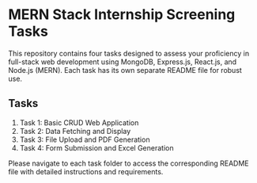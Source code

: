 # MERN Stack Internship Screening Tasks

This repository contains four tasks designed to assess your proficiency in full-stack web development using MongoDB, Express.js, React.js, and Node.js (MERN). Each task has its own separate README file for robust use. 

## Tasks

1. Task 1: Basic CRUD Web Application
2. Task 2: Data Fetching and Display
3. Task 3: File Upload and PDF Generation
4. Task 4: Form Submission and Excel Generation

Please navigate to each task folder to access the corresponding README file with detailed instructions and requirements.
